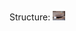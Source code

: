 Structure:
<img src="https://github.com/akell47/GIS/blob/master/images/structure.JPG" alt="Structure" style="width: 20px;"/>
